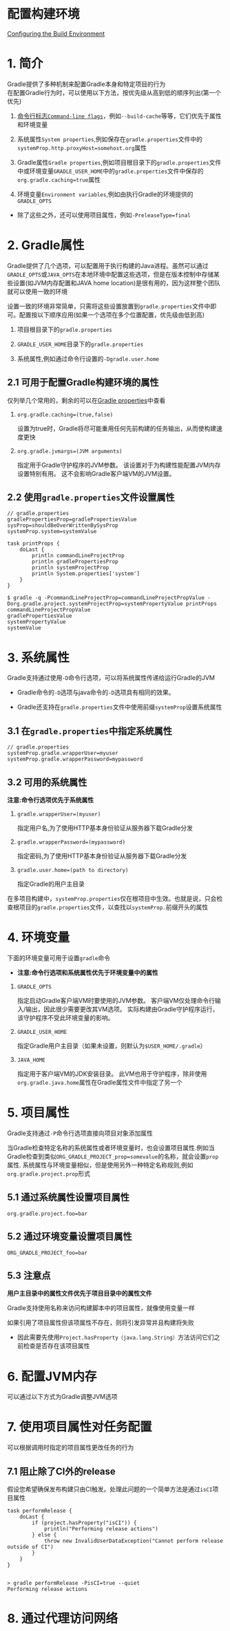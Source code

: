 # 配置构建环境
[Configuring the Build Environment](https://docs.gradle.org/current/userguide/build_environment.html)


# 1. 简介

Gradle提供了多种机制来配置Gradle本身和特定项目的行为	
在配置Gradle行为时，可以使用以下方法，按优先级从高到低的顺序列出(第一个优先)

1. [命令行标志`Command-line flags`](https://docs.gradle.org/current/userguide/command_line_interface.html#command_line_interface)，例如`--build-cache`等等，它们优先于属性和环境变量

2. 系统属性`System properties`,例如保存在`gradle.properties`文件中的`systemProp.http.proxyHost=somehost.org`属性

3. Gradle属性`Gradle properties`,例如项目根目录下的`gradle.properties`文件中或环境变量`GRADLE_USER_HOME`中的`gradle.properties`文件中保存的`org.gradle.caching=true`属性

4. 环境变量`Environment variables`,例如由执行Gradle的环境提供的`GRADLE_OPTS `

- 除了这些之外，还可以使用项目属性，例如`-PreleaseType=final`


# 2. Gradle属性

Gradle提供了几个选项，可以配置用于执行构建的Java进程。虽然可以通过`GRADLE_OPTS`或`JAVA_OPTS`在本地环境中配置这些选项，但是在版本控制中存储某些设置(如JVM内存配置和JAVA home location)是很有用的，因为这样整个团队就可以使用一致的环境

设置一致的环境非常简单，只需将这些设置放置到`gradle.properties`文件中即可。配置按以下顺序应用(如果一个选项在多个位置配置，优先级由低到高)

1. 项目根目录下的`gradle.properties`

2. `GRADLE_USER_HOME`目录下的`gradle.properties`

3. 系统属性,例如通过命令行设置的`-Dgradle.user.home`

## 2.1 可用于配置Gradle构建环境的属性

仅列举几个常用的，剩余的可以在[Gradle properties](https://docs.gradle.org/current/userguide/build_environment.html#sec:gradle_configuration_properties)中查看

1. `org.gradle.caching=(true,false)`

	设置为true时，Gradle将尽可能重用任何先前构建的任务输出，从而使构建速度更快	

2. `org.gradle.jvmargs=(JVM arguments)`

	指定用于Gradle守护程序的JVM参数。 该设置对于为构建性能配置JVM内存设置特别有用。 这不会影响Gradle客户端VM的JVM设置。

## 2.2 使用`gradle.properties`文件设置属性

	// gradle.properties
	gradlePropertiesProp=gradlePropertiesValue
	sysProp=shouldBeOverWrittenBySysProp
	systemProp.system=systemValue

	task printProps {
	    doLast {
	        println commandLineProjectProp
	        println gradlePropertiesProp
	        println systemProjectProp
	        println System.properties['system']
	    }
	}

	$ gradle -q -PcommandLineProjectProp=commandLineProjectPropValue -Dorg.gradle.project.systemProjectProp=systemPropertyValue printProps
	commandLineProjectPropValue
	gradlePropertiesValue
	systemPropertyValue
	systemValue


# 3. 系统属性

Gradle支持通过使用`-D`命令行选项，可以将系统属性传递给运行Gradle的JVM

- Gradle命令的`-D`选项与java命令的`-D`选项具有相同的效果。

- Gradle还支持在`gradle.properties`文件中使用前缀`systemProp`设置系统属性

## 3.1 在`gradle.properties`中指定系统属性
	
	// gradle.properties
	systemProp.gradle.wrapperUser=myuser
	systemProp.gradle.wrapperPassword=mypassword

## 3.2 可用的系统属性

**注意:命令行选项优先于系统属性**

1. `gradle.wrapperUser=(myuser)`

	指定用户名,为了使用HTTP基本身份验证从服务器下载Gradle分发

2. `gradle.wrapperPassword=(mypassword)`

	指定密码,为了使用HTTP基本身份验证从服务器下载Gradle分发

3. `gradle.user.home=(path to directory)`

	指定Gradle的用户主目录

在多项目构建中，`systemProp.properties`仅在根项目中生效。也就是说，只会检查根项目的`gradle.properties`文件，以查找以`systemProp.`前缀开头的属性


# 4. 环境变量

下面的环境变量可用于设置`gradle`命令

- **注意:命令行选项和系统属性优先于环境变量中的属性**

1. `GRADLE_OPTS`

	指定启动Gradle客户端VM时要使用的JVM参数。 客户端VM仅处理命令行输入/输出，因此很少需要更改其VM选项。 实际构建由Gradle守护程序运行，该守护程序不受此环境变量的影响。

2. `GRADLE_USER_HOME`

	指定Gradle用户主目录（如果未设置，则默认为`$USER_HOME/.gradle`）

3. `JAVA_HOME`

	指定用于客户端VM的JDK安装目录。 此VM也用于守护程序，除非使用`org.gradle.java.home`属性在Gradle属性文件中指定了另一个
	
	
# 5. 项目属性

Gradle支持通过`-P`命令行选项直接向项目对象添加属性

当Gradle检查特定名称的系统属性或者环境变量时，也会设置项目属性.例如当Gradle检查到类似`ORG_GRADLE_PROJECT_prop=somevalue`的名称，就会设置`prop`属性. 系统属性与环境变量相似，但是使用另外一种特定名称规则,例如`org.gradle.project.prop`形式

## 5.1 通过系统属性设置项目属性

	org.gradle.project.foo=bar

## 5.2 通过环境变量设置项目属性

	ORG_GRADLE_PROJECT_foo=bar


## 5.3 注意点

**用户主目录中的属性文件优先于项目目录中的属性文件**

Gradle支持使用名称来访问构建脚本中的项目属性，就像使用变量一样

如果引用了项目属性但该项属性不存在，则将引发异常并且构建将失败

- 因此需要先使用`Project.hasProperty（java.lang.String）`方法访问它们之前检查是否存在该项目属性

# 6. 配置JVM内存

可以通过以下方式为Gradle调整JVM选项

# 7. 使用项目属性对任务配置

可以根据调用时指定的项目属性更改任务的行为

## 7.1 阻止除了CI外的release

假设您希望确保发布构建只由CI触发。处理此问题的一个简单方法是通过`isCI`项目属性

	task performRelease {
	    doLast {
	        if (project.hasProperty("isCI")) {
	            println("Performing release actions")
	        } else {
	            throw new InvalidUserDataException("Cannot perform release outside of CI")
	        }
	    }
	}


	> gradle performRelease -PisCI=true --quiet
	Performing release actions


# 8. 通过代理访问网络

